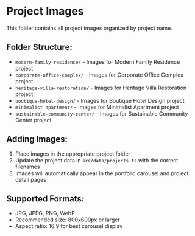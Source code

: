 # Project Images

This folder contains all project images organized by project name.

## Folder Structure:
- `modern-family-residence/` - Images for Modern Family Residence project
- `corporate-office-complex/` - Images for Corporate Office Complex project  
- `heritage-villa-restoration/` - Images for Heritage Villa Restoration project
- `boutique-hotel-design/` - Images for Boutique Hotel Design project
- `minimalist-apartment/` - Images for Minimalist Apartment project
- `sustainable-community-center/` - Images for Sustainable Community Center project

## Adding Images:
1. Place images in the appropriate project folder
2. Update the project data in `src/data/projects.ts` with the correct filenames
3. Images will automatically appear in the portfolio carousel and project detail pages

## Supported Formats:
- JPG, JPEG, PNG, WebP
- Recommended size: 800x600px or larger
- Aspect ratio: 16:9 for best carousel display